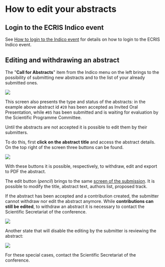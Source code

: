# How to edit your abstracts

## Login to the ECRIS Indico event

See [How to login to the Indico event](JACoWlogin.md) for details on how to login to the ECRIS Indico event.

## Editing and withdrawing an abstract

The "**Call for Abstracts**" item from the Indico menu on the left brings to the possibility of submitting new abstracts and to the list of your already submitted ones.

![](img/myabstracts.png)

This screen also presents the type and status of the abstracts: in the example above abstract id `#20` has been accepted as Invited Oral Presentation, while `#85` has been submitted and is waiting for evaluation by the Scientific Programme Committee.

Until the abstracts are not accepted it is possible to edit them by their submitters.

To do this, first **click on the abstract title** and access the abstract details. On the top right of the screen three buttons can be found. 

![](img/threebuttons.png)

With these buttons it is possible, respectively, to withdraw, edit and export to PDF the abstract.

The edit button (*pencil*) brings to the same [screen of the submission](submission.md). It is possible to modify the title, abstract text, authors list, proposed track.

If the abstract has been accepted and a contribution created, the submitter cannot withdraw nor edit the abstract anymore. While **contributions can still be edited**, to withdraw an abstract it is necessary to contact the Scientific Secretariat of the conference.

![](img/cannotwithdraw.png)

Another state that will disable the editing by the submitter is reviewing the abstract:

![](img/cannotedit.png)

For these special cases, contact the Scientific Secretariat of the conference.
